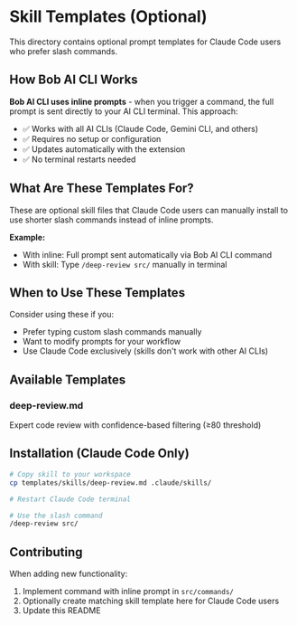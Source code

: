 # Skill Templates (Optional)

This directory contains optional prompt templates for Claude Code users who prefer slash commands.

## How Bob AI CLI Works

**Bob AI CLI uses inline prompts** - when you trigger a command, the full prompt is sent directly to your AI CLI terminal. This approach:

- ✅ Works with all AI CLIs (Claude Code, Gemini CLI, and others)
- ✅ Requires no setup or configuration
- ✅ Updates automatically with the extension
- ✅ No terminal restarts needed

## What Are These Templates For?

These are optional skill files that Claude Code users can manually install to use shorter slash commands instead of inline prompts.

**Example:**
- With inline: Full prompt sent automatically via Bob AI CLI command
- With skill: Type `/deep-review src/` manually in terminal

## When to Use These Templates

Consider using these if you:
- Prefer typing custom slash commands manually
- Want to modify prompts for your workflow
- Use Claude Code exclusively (skills don't work with other AI CLIs)

## Available Templates

### deep-review.md
Expert code review with confidence-based filtering (≥80 threshold)

## Installation (Claude Code Only)

```bash
# Copy skill to your workspace
cp templates/skills/deep-review.md .claude/skills/

# Restart Claude Code terminal

# Use the slash command
/deep-review src/
```

## Contributing

When adding new functionality:
1. Implement command with inline prompt in `src/commands/`
2. Optionally create matching skill template here for Claude Code users
3. Update this README
